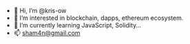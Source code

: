 - 👋 Hi, I’m @kris-ow
- 👀 I’m interested in blockchain, dapps, ethereum ecosystem.
- 🌱 I’m currently learning JavaScript, Solidity...
- 📫 sham4n@gmail.com
